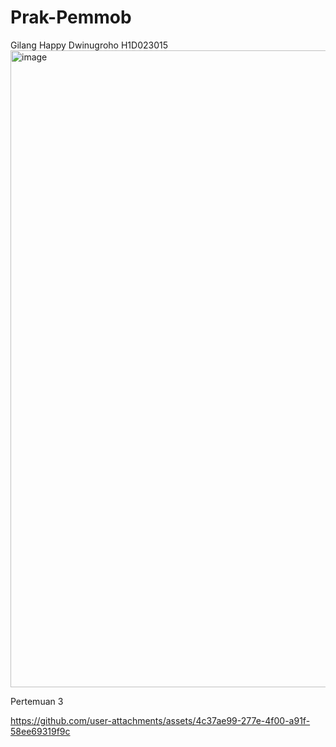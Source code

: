 # Prak-Pemmob
Gilang Happy Dwinugroho
H1D023015
<img width="1919" height="1019" alt="image" src="https://github.com/user-attachments/assets/d1db6087-c182-4927-a529-cf3d02318aa5" />

Pertemuan 3


https://github.com/user-attachments/assets/4c37ae99-277e-4f00-a91f-58ee69319f9c

